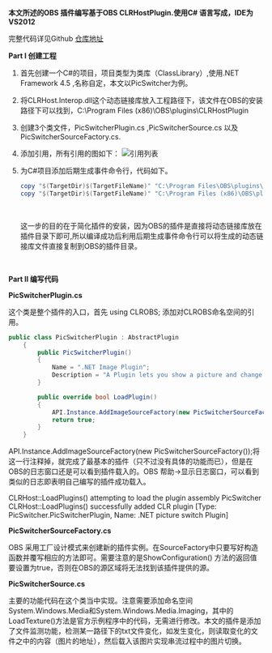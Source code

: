 **本文所述的OBS 插件编写基于OBS CLRHostPlugin.使用C# 语言写成，IDE为VS2012**

完整代码详见Github [仓库地址](https://github.com/NlsNi/OBS-PicSwitcherPlugin)

**Part Ⅰ 创建工程**

1. 首先创建一个C#的项目，项目类型为类库（ClassLibrary）,使用.NET Framework 4.5 ,名称自定，本文以PicSwitcher为例。

2. 将CLRHost.Interop.dll这个动态链接库放入工程路径下，该文件在OBS的安装路径下可以找到，C:\Program Files (x86)\OBS\plugins\CLRHostPlugin

3. 创建3个类文件，PicSwitcherPlugin.cs ,PicSwitcherSource.cs 以及PicSwitcherSourceFactory.cs.

4. 添加引用，所有引用的图如下：
   ![引用列表](http://odh8qadsk.bkt.clouddn.com/%E5%BC%95%E7%94%A8.png)

5. 为C#项目添加后期生成事件命令行，代码如下。

   ```powershell
   copy "$(TargetDir)$(TargetFileName)" "C:\Program Files\OBS\plugins\CLRHostPlugin"
   copy "$(TargetDir)$(TargetFileName)" "C:\Program Files (x86)\OBS\plugins\CLRHostPlugin"
   ```

   ​

   这一步的目的在于简化插件的安装，因为OBS的插件是直接将动态链接库放在插件目录下即可,所以编译成功后利用后期生成事件命令行可以将生成的动态链接库文件直接复制到OBS的插件目录。

   ​

**Part Ⅱ 编写代码**

**PicSwitcherPlugin.cs**

这个类是整个插件的入口，首先 using CLROBS; 添加对CLROBS命名空间的引用。

```C#
public class PicSwitcherPlugin : AbstractPlugin
    {
        public PicSwitcherPlugin() 
        {
            Name = ".NET Image Plugin";
            Description = "A Plugin lets you show a picture and change picture as you wish.";
        }

        public override bool LoadPlugin()
        {
            API.Instance.AddImageSourceFactory(new PicSwitcherSourceFactory());
            return true;
        }
    }
```

API.Instance.AddImageSourceFactory(new PicSwitcherSourceFactory());将这一行注释掉，就完成了最基本的插件（只不过没有具体的功能而已），但是在OBS的日志窗口还是可以看到插件载入的。OBS 帮助→显示日志窗口，可以看到类似的日志即表明自己编写的插件成功载入。

CLRHost::LoadPlugins() attempting to load the plugin assembly PicSwitcher
CLRHost::LoadPlugins() successfully added CLR plugin [Type: PicSwitcher.PicSwitcherPlugin, Name: .NET picture switch Plugin]

**PicSwitcherSourceFactory.cs**

OBS 采用工厂设计模式来创建新的插件实例。在SourceFactory中只要写好构造函数并覆写相应的方法即可。需要注意的是ShowConfiguration() 方法的返回值要设置为true，否则在OBS的源区域将无法找到该插件提供的源。

**PicSwitcherSource.cs**	

主要的功能代码在这个类当中实现。注意需要添加命名空间System.Windows.Media和System.Windows.Media.Imaging，其中的LoadTexture()方法是官方示例程序中的代码，无需进行修改。本文的插件是添加了文件监测功能，检测某一路径下的txt文件变化，如发生变化，则读取变化的文件之中的内容（图片的地址），然后载入该图片实现串流过程中的图片切换。





